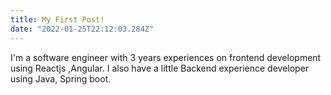 ```yaml
---
title: My First Post!
date: "2022-01-25T22:12:03.284Z"
---
```


I'm a software engineer with 3 years experiences
on frontend development using Reactjs ,Angular. I also have a little Backend experience developer using Java, Spring boot.
